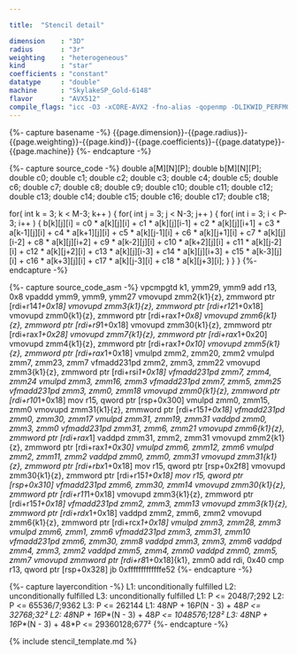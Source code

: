 ```yaml
---

title:  "Stencil detail"

dimension    : "3D"
radius       : "3r"
weighting    : "heterogeneous"
kind         : "star"
coefficients : "constant"
datatype     : "double"
machine      : "SkylakeSP_Gold-6148"
flavor       : "AVX512"
compile_flags: "icc -O3 -xCORE-AVX2 -fno-alias -qopenmp -DLIKWID_PERFMON -I/mnt/opt/likwid-4.3.2/include -L/mnt/opt/likwid-4.3.2/lib -I./stempel/stempel/headers/ ./stempel/headers/timing.c ./stempel/headers/dummy.c solar_compilable.c -o stencil -llikwid"
---
```


{%- capture basename -%}
{{page.dimension}}-{{page.radius}}-{{page.weighting}}-{{page.kind}}-{{page.coefficients}}-{{page.datatype}}-{{page.machine}}
{%- endcapture -%}

{%- capture source_code -%}
double a[M][N][P];
double b[M][N][P];
double c0;
double c1;
double c2;
double c3;
double c4;
double c5;
double c6;
double c7;
double c8;
double c9;
double c10;
double c11;
double c12;
double c13;
double c14;
double c15;
double c16;
double c17;
double c18;

for( int k = 3; k < M-3; k++ ) {
  for( int j = 3; j < N-3; j++ ) {
    for( int i = 3; i < P-3; i++ ) {
      b[k][j][i] = c0 * a[k][j][i]
        + c1 * a[k][j][i-1] + c2 * a[k][j][i+1]
        + c3 * a[k-1][j][i] + c4 * a[k+1][j][i]
        + c5 * a[k][j-1][i] + c6 * a[k][j+1][i]
        + c7 * a[k][j][i-2] + c8 * a[k][j][i+2]
        + c9 * a[k-2][j][i] + c10 * a[k+2][j][i]
        + c11 * a[k][j-2][i] + c12 * a[k][j+2][i]
        + c13 * a[k][j][i-3] + c14 * a[k][j][i+3]
        + c15 * a[k-3][j][i] + c16 * a[k+3][j][i]
        + c17 * a[k][j-3][i] + c18 * a[k][j+3][i];
    }
  }
}
{%- endcapture -%}

{%- capture source_code_asm -%}
vpcmpgtd k1, ymm29, ymm9
add r13, 0x8
vpaddd ymm9, ymm9, ymm27
vmovupd zmm2{k1}{z}, zmmword ptr [rdi+r14*1+0x18]
vmovupd zmm3{k1}{z}, zmmword ptr [rdi+r12*1+0x18]
vmovupd zmm0{k1}{z}, zmmword ptr [rdi+rax*1+0x8]
vmovupd zmm6{k1}{z}, zmmword ptr [rdi+r9*1+0x18]
vmovupd zmm30{k1}{z}, zmmword ptr [rdi+rax*1+0x28]
vmovupd zmm7{k1}{z}, zmmword ptr [rdi+rax*1+0x20]
vmovupd zmm4{k1}{z}, zmmword ptr [rdi+rax*1+0x10]
vmovupd zmm5{k1}{z}, zmmword ptr [rdi+rax*1+0x18]
vmulpd zmm2, zmm20, zmm2
vmulpd zmm7, zmm23, zmm7
vfmadd231pd zmm2, zmm3, zmm22
vmovupd zmm3{k1}{z}, zmmword ptr [rdi+rsi*1+0x18]
vfmadd231pd zmm7, zmm4, zmm24
vmulpd zmm3, zmm16, zmm3
vfmadd231pd zmm7, zmm5, zmm25
vfmadd231pd zmm3, zmm0, zmm18
vmovupd zmm0{k1}{z}, zmmword ptr [rdi+r10*1+0x18]
mov r15, qword ptr [rsp+0x300]
vmulpd zmm0, zmm15, zmm0
vmovupd zmm31{k1}{z}, zmmword ptr [rdi+r15*1+0x18]
vfmadd231pd zmm0, zmm30, zmm17
vmulpd zmm31, zmm19, zmm31
vaddpd zmm0, zmm3, zmm0
vfmadd231pd zmm31, zmm6, zmm21
vmovupd zmm6{k1}{z}, zmmword ptr [rdi+rax*1]
vaddpd zmm31, zmm2, zmm31
vmovupd zmm2{k1}{z}, zmmword ptr [rdi+rax*1+0x30]
vmulpd zmm6, zmm12, zmm6
vmulpd zmm2, zmm11, zmm2
vaddpd zmm0, zmm0, zmm31
vmovupd zmm31{k1}{z}, zmmword ptr [rdi+rbx*1+0x18]
mov r15, qword ptr [rsp+0x2f8]
vmovupd zmm30{k1}{z}, zmmword ptr [rdi+r15*1+0x18]
mov r15, qword ptr [rsp+0x310]
vfmadd231pd zmm6, zmm30, zmm14
vmovupd zmm30{k1}{z}, zmmword ptr [rdi+r11*1+0x18]
vmovupd zmm3{k1}{z}, zmmword ptr [rdi+r15*1+0x18]
vfmadd231pd zmm2, zmm3, zmm13
vmovupd zmm3{k1}{z}, zmmword ptr [rdi+rdx*1+0x18]
vaddpd zmm2, zmm6, zmm2
vmovupd zmm6{k1}{z}, zmmword ptr [rdi+rcx*1+0x18]
vmulpd zmm3, zmm28, zmm3
vmulpd zmm6, zmm1, zmm6
vfmadd231pd zmm3, zmm31, zmm10
vfmadd231pd zmm6, zmm30, zmm8
vaddpd zmm3, zmm3, zmm6
vaddpd zmm4, zmm3, zmm2
vaddpd zmm5, zmm4, zmm0
vaddpd zmm0, zmm5, zmm7
vmovupd zmmword ptr [rdi+r8*1+0x18]{k1}, zmm0
add rdi, 0x40
cmp r13, qword ptr [rsp+0x328]
jb 0xfffffffffffffe52
{%- endcapture -%}

{%- capture layercondition -%}
L1: unconditionally fulfilled
L2: unconditionally fulfilled
L3: unconditionally fulfilled
L1: P <= 2048/7;292
L2: P <= 65536/7;9362
L3: P <= 262144
L1: 48*N*P + 16*P*(N - 3) + 48*P <= 32768;32²
L2: 48*N*P + 16*P*(N - 3) + 48*P <= 1048576;128²
L3: 48*N*P + 16*P*(N - 3) + 48*P <= 29360128;677²
{%- endcapture -%}

{% include stencil_template.md %}

